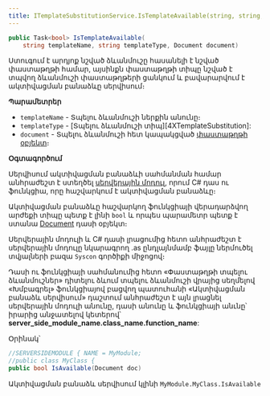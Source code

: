 ```yaml
---
title: ITemplateSubstitutionService.IsTemplateAvailable(string, string, Document) մեթոդ
---
```


```c#
public Task<bool> IsTemplateAvailable(
    string templateName, string templateType, Document document)
```

Ստուգում է արդյոք նշված ձևանմուշը հասանելի է նշված փաստաթղթի համար, այսինքն փաստաթղթի տիպը նշված է տպվող ձևանմուշի փաստաթղթերի ցանկում և բավարարվում է ակտիվացման բանաձևը սերվիսում։

**Պարամետրեր**

* `templateName` - Տպելու ձևանմուշի ներքին անունը։
* `templateType` - [Տպելու ձևանմուշի տիպ][4XTemplateSubstitution]:
* `document` - Տպելու ձևանմուշի հետ կապակցված [փաստաթղթի օբյեկտ](../../definitions/document.md)։

**Օգտագործում**

Սերվիսում ակտիվացման բանաձևի սահմանման համար անհրաժեշտ է ստեղծել [սերվերային մոդուլ](../../../extensions/definitions/server_side_module.md), որում C# դաս ու ֆունկցիա, որը հաշվարկում է ակտիվացման բանաձևը։

Ակտիվացման բանաձևը հաշվարկող ֆունկցիայի վերադարձվող արժեքի տիպը պետք է լինի `bool` և որպես պարամետր պետք է ստանա [Document](../../definitions/document.md) դասի օբյեկտ։

Սերվերային մոդուլի և C# դասի լրացումից հետո անհրաժեշտ է սերվերային մոդուլը նկարագրող .as ընդլայնմամբ ֆայլը ներմուծել տվյալների բազա `Syscon` գործիքի միջոցով։

Դասի ու ֆունկցիայի սահմանումից հետո «Փաստաթղթի տպելու ձևանմուշներ» դիտելու ձևում տպելու ձևանմուշի վրայից սեղմելով «Խմբագրել» ֆունկցիայով բացվող պատուհանի «Ակտիվացման բանաձև սերվիսում» դաշտում անհրաժեշտ է այն լրացնել սերվերային մոդուլի անունը, դասի անունը և ֆունկցիայի անւնը՝ իրարից անջատելով կետերով՝ **server_side_module_name.class_name.function_name**:  

Օրինակ՝
``` c#
//SERVERSIDEMODULE { NAME = MyModule;
//public class MyClass {
public bool IsAvailable(Document doc)
```

Ակտիվացման բանաձև սերվիսում կլինի `MyModule.MyClass.IsAvailable`
